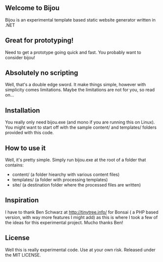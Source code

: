 Welcome to Bijou
----------------
Bijou is an experimental template based static website generator written in .NET

Great for prototyping!
----------------------
Need to get a prototype going quick and fast. You probably want to consider bijou!

Absolutely no scripting
-----------------------
Well, that's a double edge sword. It make things simple, however with simplicity comes limitations. Maybe the limitations are not for you, so read on...

Installation
------------
You really only need bijou.exe (and mono if you are running this on Linux). You might want to start off with the sample content/ and templates/ folders provided with this code.

How to use it
-------------
Well, it's pretty simple. Simply run bijou.exe at the root of a folder that contains:

 - content/ 
  		(a folder hiearchy with various content files)
 - templates/
  		(a folder with processing templates)
 - site/
  		(a destination folder where the processed files are written)

Inspiration
-----------
I have to thank Ben Schwarz at http://tinytree.info/ for Bonsai ( a PHP based version, with way more features I might add) as this is where I took a few of the ideas for this experimental project. Mucho thanks Ben!

License
-------
Well this is really experimental code. Use at your own risk.  Released under the MIT LICENSE. 
